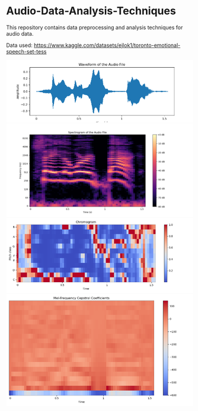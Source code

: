 # Audio-Data-Analysis-Techniques
This repository contains data preprocessing and analysis techniques for audio data.

Data used: https://www.kaggle.com/datasets/ejlok1/toronto-emotional-speech-set-tess

<img src='Waveform.png'>
<img src='Spectrogram.png'>
<img src='Chromogram.png'>
<img src='MFCC.png'>
